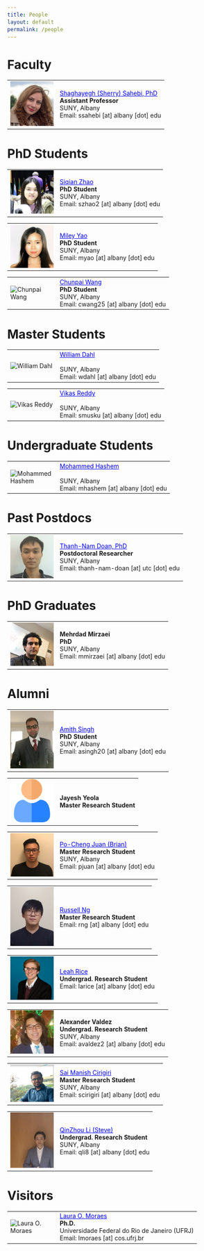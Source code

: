 ```yaml
---
title: People
layout: default
permalink: /people
---
```

       
# Faculty

<table>
<tr>
<td style="width: 100px;"><img href="http://www.cs.albany.edu/~sherry/" src="../images/team/sherry.png" alt="Shaghayegh (Sherry) Sahebi" /></td>
<td><a href="http://www.cs.albany.edu/~sherry/" style="color: rgb(0,0,256)">Shaghayegh (Sherry) Sahebi, PhD</a><br /><strong>Assistant Professor</strong><br />SUNY, Albany <br />Email: ssahebi [at] albany [dot] edu<br /></td>
</tr>
</table>

# PhD Students


<table>
<tr>
<td style="width: 100px;"><img src="../images/team/siqian_zhao.jpg" alt="Siqian Zhao" /></td>
<td><a href="https://www.albany.edu/~sz612866/" style="color: rgb(0,0,256)">Siqian Zhao</a><br /><strong>PhD Student</strong><br />SUNY, Albany <br />Email: szhao2 [at] albany [dot] edu<br /></td>
</tr>
</table>

<table>
<tr>
<td style="width: 100px;"><img src="../images/team/miley.JPG" alt="Miley Yao" /></td>
<td><a href="https://scholar.google.com/citations?hl=en&user=N7J1BHAAAAAJ" style="color: rgb(0,0,256)">Miley Yao</a><br /><strong>PhD Student</strong><br />SUNY, Albany <br />Email: myao [at] albany [dot] edu<br /></td>
</tr>
</table>

<table>
<tr>
<td style="width: 100px;"><img src="../images/team/chunpai.png" alt="Chunpai Wang" /></td>
<td><a href="https://chunpai.github.io/" style="color: rgb(0,0,256)">Chunpai Wang</a><br /><strong>PhD Student</strong><br />SUNY, Albany <br />Email: cwang25 [at] albany [dot] edu<br /></td>
</tr>
</table>

# Master Students
<table>
<tr>
<td style="width: 100px;"><img src="../images/team/user.jpg" alt="William Dahl" /></td>
<td><a href="/" style="color: rgb(0,0,256)">William Dahl</a><br /><strong>
</strong><br />SUNY, Albany<br />Email: wdahl [at] albany [dot] edu <br /></td>
</tr>
</table>

<table>
<tr>
<td style="width: 100px;"><img src="../images/team/user.jpg" alt="Vikas Reddy" /></td>
<td><a href="/" style="color: rgb(0,0,256)">Vikas Reddy</a><br /><strong>
</strong><br />SUNY, Albany<br />Email: smusku [at] albany [dot] edu <br /></td>
</tr>
</table>


# Undergraduate Students
<table>
<tr>
<td style="width: 100px;"><img src="../images/team/user.jpg" alt="Mohammed Hashem" /></td>
<td><a href="/" style="color: rgb(0,0,256)">Mohammed Hashem</a><br /><strong>
</strong><br />SUNY, Albany<br />Email: mhashem [at] albany [dot] edu <br /></td>
</tr>
</table>


# Past Postdocs
<table>
<tr>
<td style="width: 100px;"><img src="../images/team/nam.png" alt="Thanh-Nam Doan" /></td>
<td><a href="http://tndoan.com/" style="color: rgb(0,0,256)">Thanh-Nam Doan, PhD</a><br /><strong>Postdoctoral Researcher
</strong><br />SUNY, Albany<br />Email: thanh-nam-doan [at] utc [dot] edu <br /></td>
</tr>
</table>

# PhD Graduates
<table>
<tr>
<td style="width: 100px;"><img src="../images/team/mehrdad.jpg" alt="Mehrdad Mirzaei" /></td>
<td><strong>Mehrdad Mirzaei</strong><br /><strong>PhD
</strong><br />SUNY, Albany<br />Email: mmirzaei [at] albany [dot] edu <br /></td>
</tr>
</table>


# Alumni
<table>
<tr>
<td style="width: 100px;"><img src="../images/team/Amith.png" alt="Amith K Singh" /></td>
<td><a href="https://www.albany.edu/~as292518/" style="color: rgb(0,0,256)">Amith Singh</a><br /><strong>PhD Student</strong><br />SUNY, Albany <br />Email: asingh20 [at] albany [dot] edu<br /></td>
</tr>
</table>

<table>
<tr>
<td style="width: 100px;"><img src="../images/user.png" alt="Jayesh Yeola" /></td>
<td><strong>Jayesh Yeola</strong><br /><strong>Master Research Student</strong><br /></td>
</tr>
</table>

<table>
<tr>
<td style="width: 100px;"><img src="../images/team/brian.JPG" alt="Po-Cheng Juan (Brian)" /></td>
<td><a href="https://www.albany.edu/~pj371468/" style="color: rgb(0,0,256)">Po-Cheng Juan (Brian)</a><br /><strong>Master Research Student</strong><br />SUNY, Albany <br />Email: pjuan [at] albany [dot] edu<br /></td>
</tr>
</table>


<table>
<tr>
<td style="width: 100px;"><img src="../images/team/russell.jpg" alt="Russell Ng" /></td>
<td><a href="https://www.albany.edu/~rn533526/" style="color: rgb(0,0,256)">Russell Ng</a><br /><strong>Master Research Student</strong> <br />Email: rng [at] albany [dot] edu<br /></td>
</tr>
</table>


<table>
<tr>
<td style="width: 100px;"><img src="../images/team/leah_rice.jpg" alt="Leah Rice" /></td>
<td><a href="https://www.albany.edu/~lr811453/" style="color: rgb(0,0,256)">Leah Rice</a><br /><strong>Undergrad. Research Student</strong><br />Email: larice [at] albany [dot] edu<br /></td>
</tr>
</table>

<table>
<tr>
<td style="width: 100px;"><img src="../images/team/alexander_valdez.png" alt="Alexander Valdez" /></td>
<td><strong>Alexander Valdez</strong><br /><strong>Undergrad. Research Student</strong><br />SUNY, Albany <br />Email: avaldez2 [at] albany [dot] edu<br /></td>
</tr>
</table>

<table>
<tr>
<td style="width: 100px;"><img src="../images/team/sai.jpg" alt="Sai Manish Cirigiri" /></td>
<td><a href="https://www.albany.edu/~sc462113/" style="color: rgb(0,0,256)">Sai Manish Cirigiri</a><br /><strong>Master Research Student</strong><br />SUNY, Albany <br />Email: scirigiri [at] albany [dot] edu<br /></td>
</tr>
</table>

<table>
<tr>
<td style="width: 100px;"><img src="../images/team/steve.jpg" alt="QinZhou Li (Steve)" /></td>
<td><a href="https://www.albany.edu/~QL114971/" style="color: rgb(0,0,256)">QinZhou Li (Steve)</a><br /><strong>Undergrad. Research Student</strong><br />SUNY, Albany <br />Email: qli8 [at] albany [dot] edu<br /></td>
</tr>
</table>

# Visitors
<table>
<tr>
<td style="width: 100px;"><img src="../images/team/user.png" alt="Laura O. Moraes" /></td>
<td><a href="" style="color: rgb(0,0,256)">Laura O. Moraes</a><br /><strong>Ph.D.</strong><br />Universidade Federal do Rio de Janeiro (UFRJ) <br />Email: lmoraes [at] cos.ufrj.br<br /></td>
</tr>
</table>

